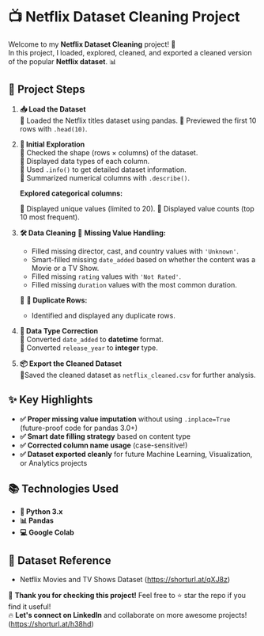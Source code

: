 # **📺 Netflix Dataset Cleaning Project**

Welcome to my **Netflix Dataset Cleaning** project! 🚀  
In this project, I loaded, explored, cleaned, and exported a cleaned version of the popular **Netflix dataset**. 📊

## **📂 Project Steps**
1. **📥 Load the Dataset**  
   🔹 Loaded the Netflix titles dataset using pandas.
   🔹 Previewed the first 10 rows with `.head(10)`.

3. **🔎 Initial Exploration**  
   🔹 Checked the shape (rows × columns) of the dataset.  
   🔹 Displayed data types of each column.  
   🔹 Used `.info()` to get detailed dataset information.  
   🔹 Summarized numerical columns with `.describe()`.
   
   **Explored categorical columns:**
   
   🔹  Displayed unique values (limited to 20).
   🔹 Displayed value counts (top 10 most frequent).

5. **🛠️ Data Cleaning**
   🔹  **Missing Value Handling:**
     - Filled missing director, cast, and country values with `'Unknown'`.
     - Smart-filled missing `date_added` based on whether the content was a Movie or a TV Show.
     - Filled missing `rating` values with `'Not Rated'`.
     - Filled missing `duration` values with the most common duration.
   
   🔹  **🔄 Duplicate Rows:**
     - Identified and displayed any duplicate rows.

6. **🧹 Data Type Correction**  
   🔹 Converted `date_added` to **datetime** format.  
   🔹 Converted `release_year` to **integer** type.

7. **📦 Export the Cleaned Dataset**  
    🔹Saved the cleaned dataset as `netflix_cleaned.csv` for further analysis.

## **✨ Key Highlights**
- **✅ Proper missing value imputation** without using `.inplace=True` (future-proof code for pandas 3.0+)
- **✅ Smart date filling strategy** based on content type
- **✅ Corrected column name usage** (case-sensitive!)
- **✅ Dataset exported cleanly** for future Machine Learning, Visualization, or Analytics projects

## **📚 Technologies Used**
- **🐍 Python 3.x**
- **📊 Pandas**
- **💻 Google Colab**

## **📎 Dataset Reference**
- Netflix Movies and TV Shows Dataset (https://shorturl.at/qXJ8z)

🚀 **Thank you for checking this project!** Feel free to ⭐ star the repo if you find it useful!  
🔥 **Let's connect on LinkedIn** and collaborate on more awesome projects!
 (https://shorturl.at/h38hd)
